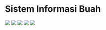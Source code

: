 # Sistem Informasi Buah

<img src="https://blogger.googleusercontent.com/img/b/R29vZ2xl/AVvXsEiWcoEsjwKgEs67_KnzYasWRqI1OFrctwlD6zKb_HAcHXWulS2g8Y4l_3VGH6sJdKB2vVKpEZ-s-iI-dita_LQyzefPFhKT9Hb-HNv8LE3C8dq4eSjNEHjvjRjJ27JYFthnnL_y2j3ofwlY75yuSBfAS3uKvh-fi2-8TCPxxTIVx7Of3HRWmoOHZuPRDjk/s1600/Screenshot%20%289%29.png">

<img src="https://blogger.googleusercontent.com/img/b/R29vZ2xl/AVvXsEhrBIAVUoJyscR1RYzp-ZAbIZpm7S8J5JNUC2K7Lbu_I8aNj3tqyuASeJoOme29oVxvJl2ocXTl3iHE4TbhyphenhyphenEyEiVmd7A7i7PEeWehW-QpZkkthzGXSVIvBHoVAgZzTzn59CA4pe13Q47Sg-O-VqCWrGzJkaUh9u96xS02lOyQy6WvVNGCUYx9u_GP-6jE/s1600/Screenshot%20%2810%29.png">

<img src="https://blogger.googleusercontent.com/img/b/R29vZ2xl/AVvXsEjDWGZBk2XcFNGIcofqpcMgGusQhVnVGynObXuWbGb8f8Z6I7bx3X8ZhElCWEDwJCGdynLnF25wPeedyIdADxhxfNSMy-BqEXYdjXsgSUvgjI3WkJbQFotXlFRcmUZna9VktEp568LTbEbnVbnxJ7dQNDTQh9h6DDbNAKaK_l0diTbwLB1ZFTkm7Ge8qeo/s1600/Screenshot%20%2811%29.png">

<img src="https://blogger.googleusercontent.com/img/b/R29vZ2xl/AVvXsEiu5rERTyQaQYnB1vEDWhaZbx_G-qMN3kz1EPvNSmRdQtCdRtL8Mp-Zxw4YJ24WqW6ha0jMx9TOWU8gVUfu2VpUR6tsJ35Vrmsq5BEAJ5TGaO5zSFVngF-sgoTmybZRnZ3U1iM6Kc05rDqHipYNPNlA-tdS7pxz7LKMUgjvxxqgABVxIduuCKL1AkKN8xE/s1600/Screenshot%20%2813%29.png">

<img src="https://blogger.googleusercontent.com/img/b/R29vZ2xl/AVvXsEiPFiuYgcAffOq5ONS0HoxNgmtPyTBQR-wGtSnJwb4UUeJGAVBPSH7Q_UPooUWrFq_rgvug-6ZJpLObwnYA9lFOsNlfYVPgBFcBfW5UjL9B6Z54eTjcbQFmTYt9DCzLUc5QyKX3jDPbm5JFzlw5X4Ky0w9h1o46VZw2vQ5oan6bjiwneqHJk9neqjp6X7I/s1600/Screenshot%20%2815%29.png">

